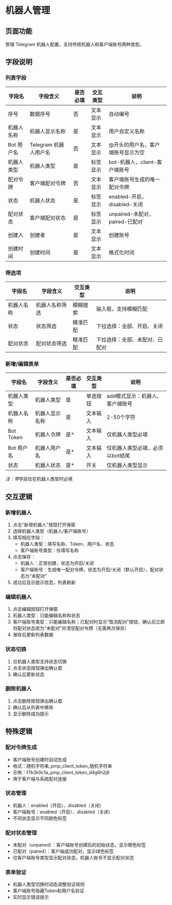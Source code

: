 # 机器人管理

## 页面功能
管理 Telegram 机器人配置，支持传统机器人和客户端账号两种类型。

## 字段说明

### 列表字段
| 字段名 | 字段含义 | 是否必填 | 交互类型 | 说明 |
|--------|----------|----------|----------|------|
| 序号 | 数据序号 | 否 | 文本显示 | 自动编号 |
| 机器人名称 | 机器人显示名称 | 是 | 文本显示 | 用户自定义名称 |
| Bot 用户名 | Telegram 机器人用户名 | 否 | 文本显示 | @开头的用户名，客户端账号显示为空 |
| 机器人类型 | 机器人类型 | 是 | 标签显示 | bot-机器人，client-客户端账号 |
| 配对令牌 | 客户端配对令牌 | 否 | 文本显示 | 客户端账号生成的唯一配对令牌 |
| 状态 | 机器人状态 | 是 | 标签显示 | enabled-开启，disabled-关闭 |
| 配对状态 | 客户端配对状态 | 是 | 标签显示 | unpaired-未配对，paired-已配对 |
| 创建人 | 创建者 | 是 | 文本显示 | 创建账号 |
| 创建时间 | 创建时间 | 是 | 文本显示 | 格式化时间 |

### 筛选项
| 字段名 | 字段含义 | 交互类型 | 说明 |
|--------|----------|----------|------|
| 机器人名称 | 机器人名称筛选 | 模糊搜索 | 输入框，支持模糊匹配 |
| 状态 | 状态筛选 | 精准匹配 | 下拉选择：全部、开启、关闭 |
| 配对状态 | 配对状态筛选 | 精准匹配 | 下拉选择：全部、未配对、已配对 |

### 新增/编辑表单
| 字段名 | 字段含义 | 是否必填 | 交互类型 | 说明 |
|--------|----------|----------|----------|------|
| 机器人类型 | 机器人类型 | 是 | 单选按钮 | add模式显示：机器人、客户端账号 |
| 机器人名称 | 机器人显示名称 | 是 | 文本输入 | 2-50个字符 |
| Bot Token | 机器人令牌 | 是* | 文本输入 | 仅机器人类型必填 |
| Bot 用户名 | 机器人用户名 | 是* | 文本输入 | 仅机器人类型必填，必须以bot结尾 |
| 状态 | 机器人状态 | 是* | 开关 | 仅机器人类型显示 |

*注：带*字段仅在机器人类型时必填

## 交互逻辑

### 新增机器人
1. 点击"新增机器人"按钮打开弹窗
2. 选择机器人类型（机器人/客户端账号）
3. 填写相应字段：
   - 机器人类型：填写名称、Token、用户名、状态
   - 客户端账号类型：仅填写名称
4. 点击保存：
   - 机器人：正常创建，状态为开启/关闭
   - 客户端账号：生成唯一配对令牌，状态为开启/关闭（默认开启），配对状态为“未配对”
5. 成功后显示提示信息，列表刷新

### 编辑机器人
1. 点击编辑按钮打开弹窗
2. 机器人类型：只能编辑名称和状态
3. 客户端账号类型：只能编辑名称；已配对时显示“取消配对”按钮，确认后立即将配对状态改为“未配对”并清空配对令牌（无需再次保存）
4. 保存后更新列表数据

### 状态切换
1. 仅机器人类型支持状态切换
2. 点击状态按钮弹出确认框
3. 确认后更新状态

### 删除机器人
1. 点击删除按钮弹出确认框
2. 确认后从列表中移除
3. 显示删除成功提示

## 特殊逻辑

### 配对令牌生成
- 客户端账号创建时自动生成
- 格式：随机字符串_pmp_client_token_随机字符串
- 示例：f7b3k9c1a_pmp_client_token_d4g6h2j8
- 用于客户端与系统配对连接

### 状态管理
- 机器人：enabled（开启）、disabled（关闭）
- 客户端账号：enabled（开启）、disabled（关闭）
- 不同状态显示不同颜色标签

### 配对状态管理
- 未配对（unpaired）：客户端账号创建后的初始状态，显示橙色标签
- 已配对（paired）：客户端成功配对，显示绿色标签
- 仅客户端账号类型显示配对状态，机器人账号不显示配对状态

### 表单验证
- 机器人类型切换时动态调整验证规则
- 客户端账号隐藏Token和用户名验证
- 实时显示错误提示